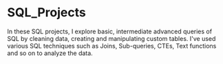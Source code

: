 # SQL_Projects
 In these SQL projects, I explore basic, intermediate advanced queries of SQL by cleaning data, creating and manipulating custom tables. I've used various SQL techniques such as Joins, Sub-queries, CTEs, Text functions and so on to analyze the data.

